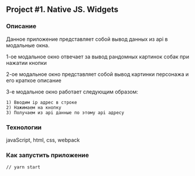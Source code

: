 ## Project #1. Native JS. Widgets

### Описание

 Данное приложение представляет собой вывод данных из api в модальные окна.

1-ое модальное окно отвечает за вывод рандомных картинок собак при нажатии кнопки

2-ое модальное окно представляет собой вывод картинки персонажа и его краткое описание 

3-е модальное окно работает следующим образом:
 
    1) Вводим ip адрес в строке
    2) Нажимаем на кнопку
    3) Получаем из api данные по этому api адресу

### Технологии

javaScript, html, css, webpack
### Как запустить приложение

```
// yarn start
```